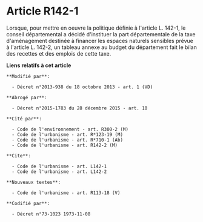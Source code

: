 # Article R142-1

Lorsque, pour mettre en oeuvre la politique définie à l'article L. 142-1, le conseil départemental a décidé d'instituer la
part départementale de la taxe d'aménagement destinée à financer les espaces naturels sensibles prévue à l'article L. 142-2,
un tableau annexe au budget du département fait le bilan des recettes et des emplois de cette taxe.

**Liens relatifs à cet article**

	**Modifié par**:

	  - Décret n°2013-938 du 18 octobre 2013 - art. 1 (VD)

	**Abrogé par**:

	  - Décret n°2015-1783 du 28 décembre 2015 - art. 10

	**Cité par**:

	  - Code de l'environnement - art. R300-2 (M)
	  - Code de l'urbanisme - art. R*123-19 (M)
	  - Code de l'urbanisme - art. R*710-1 (Ab)
	  - Code de l'urbanisme - art. R142-2 (M)

	**Cite**:

	  - Code de l'urbanisme - art. L142-1
	  - Code de l'urbanisme - art. L142-2

	**Nouveaux textes**:

	  - Code de l'urbanisme - art. R113-18 (V)

	**Codifié par**:

	  - Décret n°73-1023 1973-11-08

